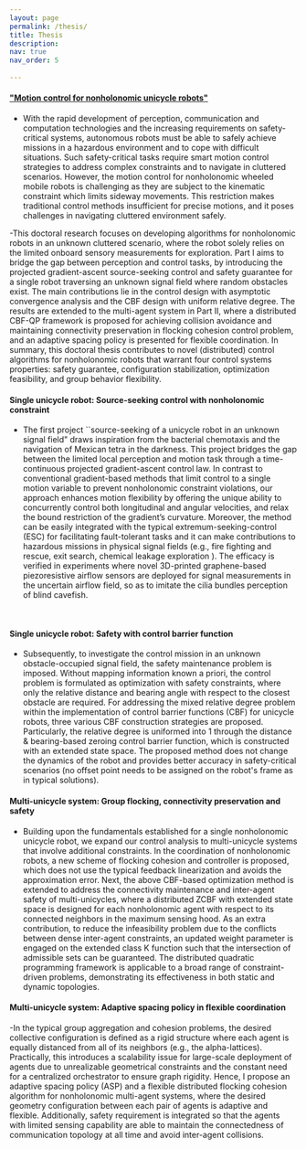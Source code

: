 ```yaml
---
layout: page
permalink: /thesis/
title: Thesis
description: 
nav: true
nav_order: 5
 
---
```

#### ["Motion control for nonholonomic unicycle robots"](https://research.rug.nl/en/publications/motion-control-for-nonholonomic-unicycle-robots)
- With the rapid development of perception, communication and computation technologies and the increasing requirements on safety-critical systems, autonomous robots must be able to safely achieve missions in a hazardous environment and to cope with difficult situations. Such safety-critical tasks require smart motion control strategies to address complex constraints and to navigate in cluttered scenarios. However, the motion control for nonholonomic wheeled mobile robots is challenging as they are subject to the kinematic constraint which limits sideway movements. This restriction makes traditional control methods insufficient for precise motions, and it poses challenges in navigating cluttered environment safely.

-This doctoral research focuses on developing algorithms for nonholonomic robots in an unknown cluttered scenario, where the robot solely relies on the limited onboard sensory measurements for exploration. Part I aims to bridge the gap between perception and control tasks, by introducing the projected gradient-ascent source-seeking control and safety guarantee for a single robot traversing an unknown signal field where random obstacles exist. The main contributions lie in the control design with asymptotic convergence analysis and the CBF design with uniform relative degree. The results are extended to the multi-agent system in Part II, where a distributed CBF-QP framework is proposed for achieving collision avoidance and maintaining connectivity preservation in flocking cohesion control problem, and an adaptive spacing policy is presented for flexible coordination. In summary, this doctoral thesis contributes to novel (distributed) control algorithms for nonholonomic robots that warrant four control systems properties: safety guarantee, configuration stabilization, optimization feasibility, and group behavior flexibility. 
<br>


#### Single unicycle robot: Source-seeking control with nonholonomic constraint
- The first project ``source-seeking of a unicycle robot in an unknown signal field" draws inspiration from the bacterial chemotaxis and the navigation of Mexican tetra in the darkness. This project bridges the gap between the limited local perception and motion task through a time-continuous projected gradient-ascent control law. In contrast to conventional gradient-based methods that limit control to a single motion variable to prevent nonholonomic constraint violations, our approach enhances motion flexibility by offering the unique ability to concurrently control both longitudinal and angular velocities, and relax the bound restriction of the gradient’s curvature. Moreover, the method can be easily integrated with the typical extremum-seeking-control (ESC) for facilitating fault-tolerant tasks and it can make contributions to hazardous missions in physical signal fields (e.g., fire fighting and rescue, exit search, chemical leakage exploration ). The efficacy is verified in experiments where novel 3D-printed graphene-based piezoresistive airflow sensors are deployed for signal measurements in the uncertain airflow field, so as to imitate the cilia bundles perception of blind cavefish.
<br>


#### Single unicycle robot: Safety with control barrier function
- Subsequently, to investigate the control mission in an unknown obstacle-occupied signal field, the safety maintenance problem is imposed. Without mapping information known a priori, the control problem is formulated as optimization with safety constraints, where only the relative distance and bearing angle with respect to the closest obstacle are required. For addressing the mixed relative degree problem within the implementation of control barrier functions (CBF) for unicycle robots, three various CBF construction strategies are proposed. Particularly, the relative degree is uniformed into 1 through the distance & bearing-based zeroing control barrier function, which is constructed with an extended state space. The proposed method does not change the dynamics of the robot and provides better accuracy in safety-critical scenarios (no offset point needs to be assigned on the robot's frame as in typical solutions).<br>


#### Multi-unicycle system: Group flocking, connectivity preservation and safety
- Building upon the fundamentals established for a single nonholonomic unicycle robot, we expand our control analysis to multi-unicycle systems that involve additional constraints. In the coordination of nonholonomic robots, a new scheme of flocking cohesion and controller is proposed, which does not use the typical feedback linearization and avoids the approximation error. Next, the above CBF-based optimization method is extended to address the connectivity maintenance and inter-agent safety of multi-unicycles, where a distributed ZCBF with extended state space is designed for each nonholonomic agent with respect to its connected neighbors in the maximum sensing hood. As an extra contribution, to reduce the infeasibility problem due to the conflicts between dense inter-agent constraints, an updated weight parameter is engaged on the extended class K  function such that the intersection of admissible sets can be guaranteed. The distributed quadratic programming framework is applicable to a broad range of constraint-driven problems, demonstrating its effectiveness in both static and dynamic topologies.

#### Multi-unicycle system: Adaptive spacing policy in flexible coordination
-In the typical group aggregation and cohesion problems, the desired collective configuration is defined as a rigid structure where each agent is equally distanced from all of its neighbors (e.g., the alpha-lattices). Practically, this introduces a scalability issue for large-scale deployment of agents due to unrealizable geometrical constraints and the constant need for a centralized orchestrator to ensure graph rigidity. Hence, I propose an adaptive spacing policy (ASP) and a flexible distributed flocking cohesion algorithm for nonholonomic multi-agent systems, where the desired geometry configuration between each pair of agents is adaptive and flexible.  Additionally, safety requirement is integrated so that the agents with limited sensing capability are able to maintain the connectedness of communication topology at all time and avoid inter-agent collisions. 